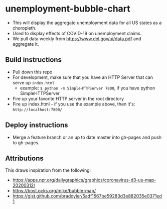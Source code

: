 # unemployment-bubble-chart

* This will display the aggregate unemployment data for all US states as a choropleth.
* Used to display effects of COVID-19 on unemployment claims.
* We pull data weekly from https://www.dol.gov/ui/data.pdf and aggregate it.

## Build instructions

* Pull down this repo
* For development, make sure that you have an HTTP Server that can serve up `index.html` 
  * example: `$ python -m SimpleHTTPServer 7800`, if you have python SimpleHTTPServer
* Fire up your favorite HTTP server in the root directory 
* Fire up index.html - if you use the example above, then it's: `http://localhost:7800/`

## Deploy instructions

* Merge a feature branch or an up to date master into gh-pages and push to gh-pages.

## Attributions

This draws inspiration from the following:

* https://apps.npr.org/dailygraphics/graphics/coronavirus-d3-us-map-20200312/ 
* https://bost.ocks.org/mike/bubble-map/  
* https://gist.github.com/bradoyler/5adf1567be59283d3e882035e0371ed1

